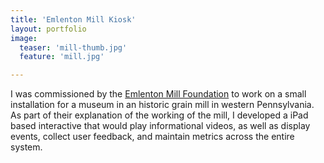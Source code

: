 ```yaml
---
title: 'Emlenton Mill Kiosk'
layout: portfolio
image:
  teaser: 'mill-thumb.jpg'
  feature: 'mill.jpg'

---
```


I was commissioned by the [Emlenton Mill Foundation](http://www.emlentonmill.com) to work on a small installation for a museum in an historic grain mill in western Pennsylvania.  As part of their explanation of the working of the mill, I developed a iPad based interactive that would play informational videos, as well as display events, collect user feedback, and maintain metrics across the entire system.
